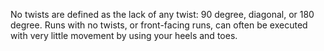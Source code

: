 No twists are defined as the lack of any twist: 90 degree, diagonal, or 180 degree. Runs with no twists, or front-facing runs, can often be executed with very little movement by using your heels and toes.